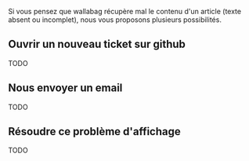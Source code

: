 Si vous pensez que wallabag récupère mal le contenu d'un article (texte absent ou incomplet), nous vous proposons plusieurs possibilités. 

## Ouvrir un nouveau ticket sur github
TODO
## Nous envoyer un email
TODO
## Résoudre ce problème d'affichage
TODO